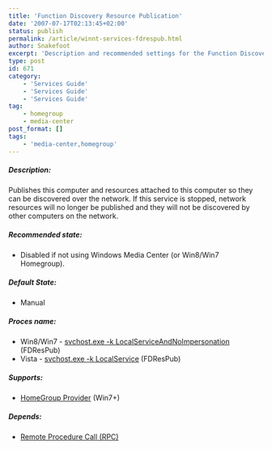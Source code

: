 ```yaml
---
title: 'Function Discovery Resource Publication'
date: '2007-07-17T02:13:45+02:00'
status: publish
permalink: /article/winnt-services-fdrespub.html
author: Snakefoot
excerpt: 'Description and recommended settings for the Function Discovery Resource Publication service.'
type: post
id: 671
category:
    - 'Services Guide'
    - 'Services Guide'
    - 'Services Guide'
tag:
    - homegroup
    - media-center
post_format: []
tags:
    - 'media-center,homegroup'
---
```

##### Description:

 Publishes this computer and resources attached to this computer so they can be discovered over the network. If this service is stopped, network resources will no longer be published and they will not be discovered by other computers on the network.
 
##### Recommended state:

- Disabled if not using Windows Media Center (or Win8/Win7 Homegroup).

##### Default State:

- Manual

##### Proces name:

- Win8/Win7 - [svchost.exe -k LocalServiceAndNoImpersonation](/article/winnt-services-wrapper.html) (FDResPub)
- Vista - [svchost.exe -k LocalService](/article/winnt-services-wrapper.html) (FDResPub)

##### Supports:

- [HomeGroup Provider](/article/winnt-services-homegroupprovider.html) (Win7+)

##### Depends:

- [Remote Procedure Call (RPC)](/article/winnt-services-rpcss.html)